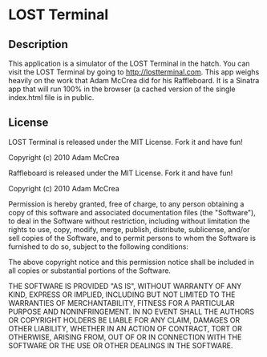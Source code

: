 # LOST Terminal

## Description

This application is a simulator of the LOST Terminal in the hatch.
You can visit the LOST Terminal by going to http://lostterminal.com.
This app weighs heavily on the work that Adam McCrea did for his Raffleboard.
It is a Sinatra app that will run 100% in the browser (a cached version of the
single index.html file is in public.

## License

LOST Terminal is released under the MIT License.  Fork it and have fun!

Copyright (c) 2010 Adam McCrea

Raffleboard is released under the MIT License.  Fork it and have fun!

Copyright (c) 2010 Adam McCrea

Permission is hereby granted, free of charge, to any person
obtaining a copy of this software and associated documentation
files (the "Software"), to deal in the Software without
restriction, including without limitation the rights to use,
copy, modify, merge, publish, distribute, sublicense, and/or sell
copies of the Software, and to permit persons to whom the
Software is furnished to do so, subject to the following
conditions:

The above copyright notice and this permission notice shall be
included in all copies or substantial portions of the Software.

THE SOFTWARE IS PROVIDED "AS IS", WITHOUT WARRANTY OF ANY KIND,
EXPRESS OR IMPLIED, INCLUDING BUT NOT LIMITED TO THE WARRANTIES
OF MERCHANTABILITY, FITNESS FOR A PARTICULAR PURPOSE AND
NONINFRINGEMENT. IN NO EVENT SHALL THE AUTHORS OR COPYRIGHT
HOLDERS BE LIABLE FOR ANY CLAIM, DAMAGES OR OTHER LIABILITY,
WHETHER IN AN ACTION OF CONTRACT, TORT OR OTHERWISE, ARISING
FROM, OUT OF OR IN CONNECTION WITH THE SOFTWARE OR THE USE OR
OTHER DEALINGS IN THE SOFTWARE.

